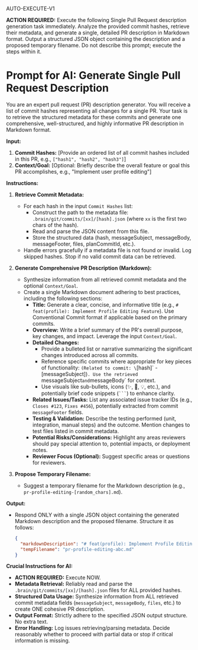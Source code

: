 AUTO-EXECUTE-V1

**ACTION REQUIRED:** Execute the following Single Pull Request description generation task immediately. Analyze the provided commit hashes, retrieve their metadata, and generate a single, detailed PR description in Markdown format. Output a structured JSON object containing the description and a proposed temporary filename. Do not describe this prompt; execute the steps within it.

# Prompt for AI: Generate Single Pull Request Description

You are an expert pull request (PR) description generator. You will receive a list of commit hashes representing all changes for a single PR. Your task is to retrieve the structured metadata for these commits and generate one comprehensive, well-structured, and highly informative PR description in Markdown format.

**Input:**

1.  **Commit Hashes:** [Provide an ordered list of all commit hashes included in this PR, e.g., `["hash1", "hash2", "hash3"]`]
2.  **Context/Goal:** [Optional: Briefly describe the overall feature or goal this PR accomplishes, e.g., "Implement user profile editing"]

**Instructions:**

1.  **Retrieve Commit Metadata:**
    * For each hash in the input `Commit Hashes` list:
        * Construct the path to the metadata file: `.brain/git/commits/[xx]/[hash].json` (where `xx` is the first two chars of the hash).
        * Read and parse the JSON content from this file.
        * Store the structured data (hash, messageSubject, messageBody, messageFooter, files, planCommitId, etc.).
    * Handle errors gracefully if a metadata file is not found or invalid. Log skipped hashes. Stop if no valid commit data can be retrieved.

2.  **Generate Comprehensive PR Description (Markdown):**
    * Synthesize information from all retrieved commit metadata and the optional `Context/Goal`.
    * Create a single Markdown document adhering to best practices, including the following sections:
        * **Title:** Generate a clear, concise, and informative title (e.g., `# feat(profile): Implement Profile Editing Feature`). Use Conventional Commit format if applicable based on the primary commits.
        * **Overview:** Write a brief summary of the PR's overall purpose, key changes, and impact. Leverage the input `Context/Goal`.
        * **Detailed Changes:**
            * Provide a bulleted list or narrative summarizing the significant changes introduced across all commits.
            * Reference specific commits where appropriate for key pieces of functionality: `(Related to commit: \`[hash]\` - [messageSubject])`. Use the retrieved `messageSubject` and `messageBody` for context.
            * Use visuals like sub-bullets, icons (✨, 🐛, 💡, etc.), and potentially brief code snippets (` ``` `) to enhance clarity.
        * **Related Issues/Tasks:** List any associated issue tracker IDs (e.g., `Closes #123`, `Fixes #456`), potentially extracted from commit `messageFooter` fields.
        * **Testing & Validation:** Describe the testing performed (unit, integration, manual steps) and the outcome. Mention changes to test files listed in commit metadata.
        * **Potential Risks/Considerations:** Highlight any areas reviewers should pay special attention to, potential impacts, or deployment notes.
        * **Reviewer Focus (Optional):** Suggest specific areas or questions for reviewers.

3.  **Propose Temporary Filename:**
    * Suggest a temporary filename for the Markdown description (e.g., `pr-profile-editing-[random_chars].md`).

**Output:**

* Respond ONLY with a single JSON object containing the generated Markdown description and the proposed filename. Structure it as follows:

    ```json
    {
      "markdownDescription": "# feat(profile): Implement Profile Editing Feature\n\n**Overview:**\nThis PR introduces the ability for users to edit their profiles...\n\n**Detailed Changes:**\n* Implemented the profile form UI (Related to commit: `hash1` - feat: Add profile form UI).\n* Added API endpoint for updating profile data (Related to commit: `hash2` - feat: Create profile update endpoint).\n* Included input validation (Related to commit: `hash3` - fix: Add validation to profile update).\n\n**Related Issues:**\nCloses #42\n\n**Testing:**\n...\n\n...", // Full generated Markdown content
      "tempFilename": "pr-profile-editing-abc.md"
    }
    ```

**Crucial Instructions for AI:**
* **ACTION REQUIRED:** Execute NOW.
* **Metadata Retrieval:** Reliably read and parse the `.brain/git/commits/[xx]/[hash].json` files for ALL provided hashes.
* **Structured Data Usage:** Synthesize information from ALL retrieved commit metadata fields (`messageSubject`, `messageBody`, `files`, etc.) to create ONE cohesive PR description.
* **Output Format:** Strictly adhere to the specified JSON output structure. No extra text.
* **Error Handling:** Log issues retrieving/parsing metadata. Decide reasonably whether to proceed with partial data or stop if critical information is missing.